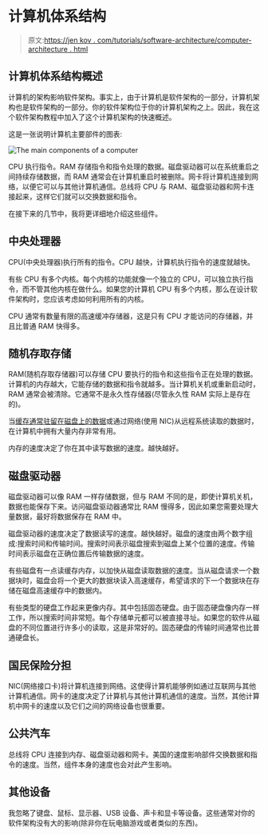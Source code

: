 # 计算机体系结构

> 原文:[https://jen kov . com/tutorials/software-architecture/computer-architecture . html](https://jenkov.com/tutorials/software-architecture/computer-architecture.html)

## 计算机体系结构概述

计算机的架构影响软件架构。事实上，由于计算机是软件架构的一部分，计算机架构也是软件架构的一部分。你的软件架构位于你的计算机架构之上。因此，我在这个软件架构教程中加入了这个计算机架构的快速概述。

这是一张说明计算机主要部件的图表:

![The main components of a computer](../Images/d14ef45741cd10ae44ed18f895bf532a.png)

CPU 执行指令。RAM 存储指令和指令处理的数据。磁盘驱动器可以在系统重启之间持续存储数据，而 RAM 通常会在计算机重启时被删除。网卡将计算机连接到网络，以便它可以与其他计算机通信。总线将 CPU 与 RAM、磁盘驱动器和网卡连接起来，这样它们就可以交换数据和指令。

在接下来的几节中，我将更详细地介绍这些组件。

## 中央处理器

CPU(中央处理器)执行所有的指令。CPU 越快，计算机执行指令的速度就越快。

有些 CPU 有多个内核。每个内核的功能就像一个独立的 CPU，可以独立执行指令，而不管其他内核在做什么。如果您的计算机 CPU 有多个内核，那么在设计软件架构时，您应该考虑如何利用所有的内核。

CPU 通常有数量有限的高速缓冲存储器，这是只有 CPU 才能访问的存储器，并且比普通 RAM 快得多。

## 随机存取存储

RAM(随机存取存储器)可以存储 CPU 要执行的指令和这些指令正在处理的数据。计算机的内存越大，它能存储的数据和指令就越多。当计算机关机或重新启动时，RAM 通常会被清除。它通常不是永久性存储器(尽管永久性 RAM 实际上是存在的)。

当[缓存通常驻留在磁盘上的数据](caching-techniques.html)或通过网络(使用 NIC)从远程系统读取的数据时，在计算机中拥有大量内存非常有用。

内存的速度决定了你在其中读写数据的速度。越快越好。

## 磁盘驱动器

磁盘驱动器可以像 RAM 一样存储数据，但与 RAM 不同的是，即使计算机关机，数据也能保存下来。访问磁盘驱动器通常比 RAM 慢得多，因此如果您需要处理大量数据，最好将数据保存在 RAM 中。

磁盘驱动器的速度决定了数据读写的速度。越快越好。磁盘的速度由两个数字组成:搜索时间和传输时间。搜索时间表示磁盘搜索到磁盘上某个位置的速度。传输时间表示磁盘在正确位置后传输数据的速度。

有些磁盘有一点读缓存内存，以加快从磁盘读取数据的速度。当从磁盘请求一个数据块时，磁盘会将一个更大的数据块读入高速缓存，希望请求的下一个数据块在存储在磁盘高速缓存中的数据内。

有些类型的硬盘工作起来更像内存。其中包括固态硬盘。由于固态硬盘像内存一样工作，所以搜索时间非常短。每个存储单元都可以被直接寻址。如果您的软件从磁盘的不同位置进行许多小的读取，这是非常好的。固态硬盘的传输时间通常也比普通硬盘长。

## 国民保险分担

NIC(网络接口卡)将计算机连接到网络。这使得计算机能够例如通过互联网与其他计算机通信。网卡的速度决定了计算机与其他计算机通信的速度。当然，其他计算机中网卡的速度以及它们之间的网络设备也很重要。

## 公共汽车

总线将 CPU 连接到内存、磁盘驱动器和网卡。美国的速度影响部件交换数据和指令的速度。当然，组件本身的速度也会对此产生影响。

## 其他设备

我忽略了键盘、鼠标、显示器、USB 设备、声卡和显卡等设备。这些通常对你的软件架构没有大的影响(除非你在玩电脑游戏或者类似的东西)。